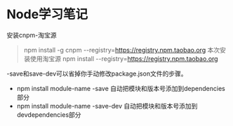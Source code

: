# Node学习笔记

安装cnpm-淘宝源
> npm install -g cnpm --registry=https://registry.npm.taobao.org
本次安装使用淘宝源
> npm install --registry=https://registry.npm.taobao.org

-save和save-dev可以省掉你手动修改package.json文件的步骤。
- npm install module-name -save 自动把模块和版本号添加到dependencies部分
- npm install module-name -save-dev 自动把模块和版本号添加到devdependencies部分